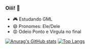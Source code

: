### Oiii! 👋

- 🎮 Estudando GML
- 😄 Pronomes: Ele/Dele
- 😡 Odeio Ponto e Vírgula no final

[![Anurag's GitHub stats](https://github-readme-stats.vercel.app/api?username=barbosa-jp&bg_color=00000000&theme=cobalt&text_color=ffffff&locale=pt-br&&hide_title=true)](https://github.com/anuraghazra/github-readme-stats) [![Top Langs](https://github-readme-stats.vercel.app/api/top-langs/?username=barbosa-jp&bg_color=00000000&layout=compact&locale=pt-br&custom_title=Linguagens&theme=cobalt)](https://github.com/anuraghazra/github-readme-stats)
